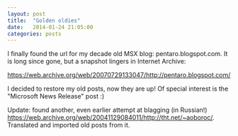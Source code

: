 ```yaml
---
layout: post
title:  "Golden oldies"
date:   2014-01-24 21:05:00
categories: posts
---
```


I finally found the url for my decade old MSX blog: pentaro.blogspot.com.
It is long since gone, but a snapshot lingers in Internet Archive:

<https://web.archive.org/web/20070729133047/http://pentaro.blogspot.com/>

I decided to restore my old posts, now they are up!
Of special interest is the "Microsoft News Release" post :)

Update: found another, even earlier attempt at blagging (in Russian!)
<https://web.archive.org/web/20041129084011/http://tht.net/~aoboroc/>.
Translated and imported old posts from it.
